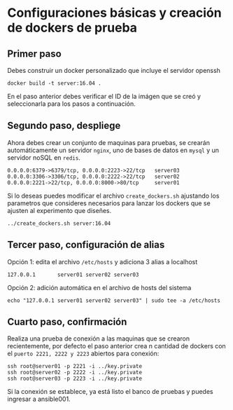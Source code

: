 # Configuraciones básicas y creación de dockers de prueba

## Primer paso
Debes construir un docker personalizado que incluye el servidor openssh

    docker build -t server:16.04 .

En el paso anterior debes verificar el ID de la imágen que se creó y seleccionarla para los pasos a continuación.

## Segundo paso, despliege

Ahora debes crear un conjunto de maquinas para pruebas, se crearán automáticamente un servidor `nginx`, uno de bases de datos en `mysql` y un servidor noSQL en `redis`.

    0.0.0.0:6379->6379/tcp, 0.0.0.0:2223->22/tcp   server03
    0.0.0.0:3306->3306/tcp, 0.0.0.0:2222->22/tcp   server02
    0.0.0.0:2221->22/tcp, 0.0.0.0:8000->80/tcp     server01

Si lo deseas puedes modificar el archivo `create_dockers.sh` ajustando los parametros que consideres necesarios para lanzar los dockers que se ajusten al experimento que diseñes.

    ../create_dockers.sh server:16.04

## Tercer paso, configuración de alias
Opción 1: edita el archivo `/etc/hosts` y adiciona 3 alias a localhost

    127.0.0.1       server01 server02 server03

Opción 2: adición automática en el archivo de hosts del sistema

    echo "127.0.0.1 server01 server02 server03" | sudo tee -a /etc/hosts

## Cuarto paso, confirmación
Realiza una prueba de conexión a las maquinas que se crearon recientemente, por defecto el paso anterior crea n cantidad de dockers con el `puerto 2221, 2222 y 2223` abiertos para conexión:

    ssh root@server01 -p 2221 -i ../key.private
    ssh root@server02 -p 2222 -i ../key.private
    ssh root@server03 -p 2223 -i ../key.private

Si la conexión se establece, ya está listo el banco de pruebas y puedes ingresar a ansible001.
